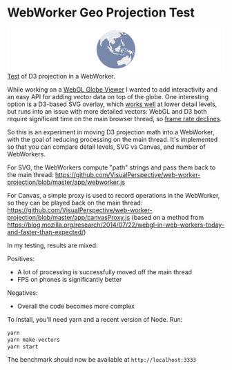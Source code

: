 # WebWorker Geo Projection Test

[![Test](/demo.png?raw=true)](http://visualperspective.github.com/web-worker-projection/)
[Test](http://visualperspective.github.io/web-worker-projection) of D3 projection in a WebWorker.

While working on a [WebGL Globe Viewer](http://visualperspective.github.io/globe-viewer)
I wanted to add interactivity
and an easy API for adding vector data on top of the globe.
One interesting option is a D3-based SVG overlay, which
[works well](http://visualperspective.github.io/globe-viewer-svg-simple)
at lower detail levels, but runs into an issue with more detailed vectors:
WebGL and D3 both require significant time on the main browser thread,
so [frame rate declines](http://visualperspective.github.io/globe-viewer-svg-test).

So this is an experiment in moving D3 projection math into a WebWorker,
with the goal of reducing processing on the main thread. It's implemented
so that you can compare detail levels, SVG vs Canvas,
and number of WebWorkers.

For SVG, the WebWorkers compute "path" strings and pass them back to the main thread:
https://github.com/VisualPerspective/web-worker-projection/blob/master/app/webworker.js

For Canvas, a simple proxy is used to record operations in the
WebWorker, so they can be played back on the main thread:
https://github.com/VisualPerspective/web-worker-projection/blob/master/app/canvasProxy.js
(based on a method from https://blog.mozilla.org/research/2014/07/22/webgl-in-web-workers-today-and-faster-than-expected/)

In my testing, results are mixed:

Positives:
* A lot of processing is successfully moved off the main thread
* FPS on phones is significantly better

Negatives:
* Overall the code becomes more complex

To install, you'll need yarn and a recent version of Node. Run:
```
yarn
yarn make-vectors
yarn start
```

The benchmark should now be available at `http://localhost:3333`
